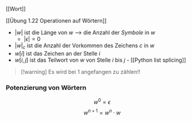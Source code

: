 
[[Wort]]

[[Übung 1.22 Operationen auf Wörtern]]


- $|w|$ ist die Länge von $w$ --> die Anzahl der _Symbole_ in $w$
	- $|\epsilon| = 0$
- $|w|_{c}$ ist die Anzahl der Vorkommen des Zeichens $c$ in $w$
- $w[i]$ ist das Zeichen an der Stelle $i$
- $w[i, j]$ ist das Teilwort von $w$ von Stelle $i$ bis $j$ - [[Python list splicing]]


> [!warning] Es wird bei $1$ angefangen zu zählen!!
### Potenzierung von Wörtern
$$w^{0} = \epsilon$$
$$w^{n + 1} = w^{n} \cdot w$$

